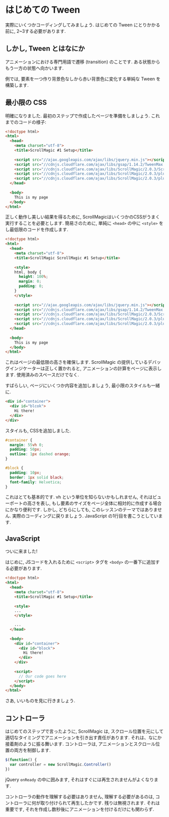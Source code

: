 # はじめての Tween
実際にいくつかコーディングしてみましょう.
はじめての Tween にとりかかる前に, 2~3する必要があります.

## しかし, Tween とはなにか
アニメーションにおける専門用語で遷移 (transition) のことです.
ある状態からもう一方の状態へ向かいます.

例では, 要素を一つ作り背景色なしから赤い背景色に変化する単純な Tween を構築します.

## 最小限の CSS
明確になりました.
最初のステップで作成したページを準備をしましょう.
これまでのコードの様子:

```html
<!doctype html>
<html>
  <head>
    <meta charset="utf-8">
    <title>ScrollMagic #1 Setup</title>
    
    <script src="//ajax.googleapis.com/ajax/libs/jquery.min.js"></script>
    <script src="//cdnjs.cloudflare.com/ajax/libs/gsap/1.14.2/TweenMax.min.js"></script>
    <script src="//cdnjs.cloudflare.com/ajax/libs/ScrollMagic/2.0.3/ScrollMagic.js"></script>
    <script src="//cdnjs.cloudflare.com/ajax/libs/ScrollMagic/2.0.3/plugins/animation.gsap.js"></script>
    <script src="//cdnjs.cloudflare.com/ajax/libs/ScrollMagic/2.0.3/plugins/debug.addIndicators.js"></script>
  </head>
  
  <body>
    This is my page
  </body>
</html>
```

正しく動作し美しい結果を得るために, ScrollMagicはいくつかのCSSがうまく実行することを必要とします.
簡易さのために, 単純に `<head>` の中に `<style>` をし最低限のコードを作成します.

```html
<!doctype html>
<html>
  <head>
    <meta charset="utf-8">
    <title>ScrollMagic ScrollMagic #1 Setup</title>
    
    <style>
    html, body {
      height: 100%;
      margin: 0;
      padding: 0;
    }
    </style>
    
    <script src="//ajax.googleapis.com/ajax/libs/jquery.min.js"></script>
    <script src="//cdnjs.cloudflare.com/ajax/libs/gsap/1.14.2/TweenMax.min.js"></script>
    <script src="//cdnjs.cloudflare.com/ajax/libs/ScrollMagic/2.0.3/ScrollMagic.js"></script>
    <script src="//cdnjs.cloudflare.com/ajax/libs/ScrollMagic/2.0.3/plugins/animation.gsap.js"></script>
    <script src="//cdnjs.cloudflare.com/ajax/libs/ScrollMagic/2.0.3/plugins/debug.addIndicators.js"></script>
  </head>
  
  <body>
    This is my page
  </body>
</html>
```

これはページの最低限の高さを確保します.
ScrollMagic の提供しているデバッグインジケーターは正しく置かれると, アニメーションの計算をページに表示します.
使用済みのスペースだけでなく.

すばらしい, ページにいくつか内容を追加しましょう, 最小限のスタイルも一緒に.

```html
<div id="container">
  <div id="blcok">
    Hi there!
  </div>
</div>
```

スタイルも, CSSを追加しました.

```css
#container {
  margin: 55vh 0;
  padding: 50px;
  outline: 1px dashed orange;
}

#block {
  padding: 10px;
  border: 1px solid black;
  font-family: Helvetica;
}
```

これはとても基本的です.
vh という単位を知らないかもしれません, それはビューポートの高さを表し, もし要素のサイズをページ全体に相対的に作成する場合にかなり便利です.
しかし, どちらにしても, このレッスンのテーマではありません. 実際のコーディングに戻りましょう.
JavaScript の1行目を書こうとしています.

## JavaScript
ついに来ました!

はじめに, JSコードを入れるために `<script>` タグを `<body>` の一番下に追加する必要があります.

```html
<!doctype html>
<html>
  <head>
    <meta charset="utf-8">
    <title>ScrollMagic #1 Setup</title>
    
    <style>
    ...
    </style>

    ...
  </head>
  
  <body>
    <div id="container">
      <div id="block">
        Hi there!
      </div>
    </div>
    
    <script>
      // Our code goes here
    </script>
  </body>
</html>
```

さあ, いいものを見に行きましょう.

## コントローラ
はじめてのステップで言ったように, ScrollMagic は, スクロール位置を元にして適切なタイミングでアニメーションを引き出す責任があります.
それは、なにか接着剤のように振る舞います.
コントローラは, アニメーションとスクロール位置の両方を制御します.

```js
$(function() {
  var controller = new ScrollMagic.Controller()
})
```

jQuery `onReady` の中に囲みます, それはすぐには再生されませんがよくなります.

コントローラの動作を理解する必要はありません, 
理解する必要があるのは, コントローラに何が取り付けられて再生したかです.
残りは無視されます.
それは重要です, それを作成し数秒後にアニメーションを付けるだけにも関わらず.
